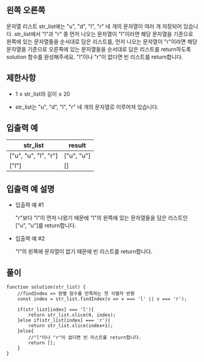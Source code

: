 ## 왼쪽 오른쪽

문자열 리스트 str_list에는 "u", "d", "l", "r" 네 개의 문자열이 여러 개 저장되어 있습니다. str_list에서 "l"과 "r" 중 먼저 나오는 문자열이 "l"이라면 해당 문자열을 기준으로 왼쪽에 있는 문자열들을 순서대로 담은 리스트를, 먼저 나오는 문자열이 "r"이라면 해당 문자열을 기준으로 오른쪽에 있는 문자열들을 순서대로 담은 리스트를 return하도록 solution 함수를 완성해주세요. "l"이나 "r"이 없다면 빈 리스트를 return합니다.

## 제한사항

- 1 ≤ str_list의 길이 ≤ 20

- str_list는 "u", "d", "l", "r" 네 개의 문자열로 이루어져 있습니다.

## 입출력 예

| str_list             | result     |
| -------------------- | ---------- |
| ["u", "u", "l", "r"] | ["u", "u"] |
| ["l"]                | []         |

## 입출력 예 설명

- 입출력 예 #1

  "r"보다 "l"이 먼저 나왔기 때문에 "l"의 왼쪽에 있는 문자열들을 담은 리스트인 ["u", "u"]를 return합니다.

- 입출력 예 #2

  "l"의 왼쪽에 문자열이 없기 때문에 빈 리스트를 return합니다.

## 풀이

```
function solution(str_list) {
    //findIndex => 판별 함수를 만족하는 첫 식별자 반환
    const index = str_list.findIndex(v => v === 'l' || v === 'r');

    if(str_list[index] === 'l'){
        return str_list.slice(0, index);
    }else if(str_list[index] === 'r'){
        return str_list.slice(index+1);
    }else{
        //"l"이나 "r"이 없다면 빈 리스트를 return합니다.
        return [];
    }
}
```
